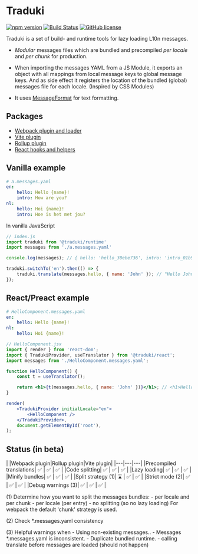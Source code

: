 # Traduki

[![npm version](https://badge.fury.io/js/%40traduki%2Fruntime.svg)](https://badge.fury.io/js/%40traduki%2Fruntime) [![Build Status](https://travis-ci.com/havelaer/traduki.svg?branch=master)](https://travis-ci.com/havelaer/traduki) [![GitHub license](https://img.shields.io/badge/license-MIT-blue.svg)](https://github.com/havelaer/traduki/blob/master/LICENSE)

Traduki is a set of build- and runtime tools for lazy loading L10n messages.

* *Modular* messages files which are bundled and precompiled *per locale* and *per chunk* for production.

* When importing the messages YAML from a JS Module, it exports an object with all mappings from local message keys to global message keys. And as side effect it registers the location of the bundled (global) messages file for each locale. (Inspired by CSS Modules)

* It uses [MessageFormat](https://www.npmjs.com/package/messageformat) for text formatting.

## Packages

- [Webpack plugin and loader](https://github.com/havelaer/traduki/blob/master/packages/webpack-plugin/README.md)
- [Vite plugin](https://github.com/havelaer/traduki/blob/master/packages/vite-plugin/README.md)
- [Rollup plugin](https://github.com/havelaer/traduki/blob/master/packages/rollup-plugin/README.md)
- [React hooks and helpers](https://github.com/havelaer/traduki/blob/master/packages/react/README.md)

## Vanilla example

```yaml
# a.messages.yaml
en:
    hello: Hello {name}!
    intro: How are you?
nl:
    hello: Hoi {name}!
    intro: Hoe is het met jou?
```

In vanilla JavaScript

```js
// index.js
import traduki from '@traduki/runtime'
import messages from './a.messages.yaml'

console.log(messages); // { hello: 'hello_30ebe736', intro: 'intro_01b95038' }

traduki.switchTo('en').then(() => {
    traduki.translate(messages.hello, { name: 'John' }); // "Hello John!"
});
```

## React/Preact example

```yaml
# HelloComponent.messages.yaml
en:
    hello: Hello {name}!
nl:
    hello: Hoi {name}!
```

```jsx
// HelloComponent.jsx
import { render } from 'react-dom';
import { TradukiProvider, useTranslator } from '@traduki/react';
import messages from './HelloComponent.messages.yaml';

function HelloComponent() {
    const t = useTranslator();

    return <h1>{t(messages.hello, { name: 'John' })}</h1>; // <h1>Hello John!</h1>
}

render(
    <TradukiProvider initialLocale="en">
        <HelloComponent />
    </TradukiProvider>,
    document.getElementById('root'),
);
```

## Status (in beta)

|   |Webpack plugin|Rollup plugin|Vite plugin|
|---|---|---|
|Precompiled translations| ✅ | ✅ | ✅ |
|Code splitting| ✅ | ✅ | ✅ |
|Lazy loading| ✅ | ✅ | ✅ |
|Minify bundles| ✅ | ✅ | ✅ |
|Split strategy (1)| ⌛ | ✅ | ✅ |
|Strict mode (2)| ✅ | ✅ | ✅ |
|Debug warnings (3)| ✅ | ✅ | ✅ |

(1) Determine how you want to split the messages bundles:
    - per locale and per chunk
    - per locale (per entry)
    - no splitting (so no lazy loading)
    For webpack the default 'chunk' strategy is used.

(2) Check *.messages.yaml consistency

(3) Helpful warnings when
    - Using non-existing messages.<key>.
    - Messages *.messages.yaml is inconsistent.
    - Duplicate bundled runtime.
    - calling translate before messages are loaded (should not happen)